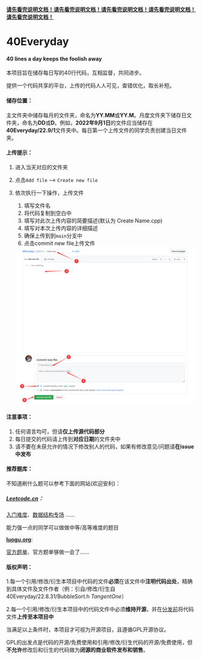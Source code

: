 **<u>请先看完说明文档！请先看完说明文档！请先看完说明文档！请先看完说明文档！请先看完说明文档！</u>**

# 40Everyday

#### **40 lines a day keeps the foolish away**

本项目旨在储存每日写的40行代码，互相监督，共同进步。

提供一个代码共享的平台，上传的代码人人可见，查错优化，取长补短。

#### 储存位置：

主文件夹中储存每月的文件夹，命名为**YY.MM**或**YY.M**。月度文件夹下储存日文件夹，命名为**DD**或**D**。例如，**2022年9月1日**的文件应当储存在**40Everyday/22.9/1**文件夹中。每日第一个上传文件的同学负责创建当日文件夹。

#### 上传提示：

1. 进入当天对应的文件夹

2. 点击`Add file` --> `Create new file`

3. 依次执行一下操作，上传文件

   1. 填写文件名
   2. 将代码复制到空白中
   3. 填写对此次上传内容的简要描述(默认为 Create Name.cpp)
   4. 填写对本次上传内容的详细描述
   5. 确保上传到到`main`分支中
   6. 点击commit new file上传文件

   <img src="README.assets/image-20220831193525225.png" alt="image-20220831193525225" style="zoom:50%;" />

#### 



#### 注意事项：

1. 任何语言均可，但请**仅上传源代码部分**
2. 每日提交的代码请上传到**对应日期**的文件夹中
3. 请不要在未获允许的情况下修改别人的代码，如果有修改意见/问题请**在issue中发布**



#### 推荐题库：

不知道刷什么题可以参考下面的网站(欢迎安利)：

##### [Leetcode.cn](https://www.leetcode.cn)：

[入门难度](https://leetcode.cn/problemset/all/?difficulty=EASY&page=1)、[数据结构专场](https://leetcode.cn/study-plan/data-structures/) ......

能力强一点的同学可以做做中等/高等难度的题目



**[luogu.org](https://www.luogu.com.cn)**:

[官方题单](https://www.luogu.com.cn/training/list)、官方题单够做一会了......



#### 版权声明：

1.每一个引用/修改/衍生本项目中代码的文件**必须**在该文件中**注明代码出处**，精确到具体文件及文件作者（例：引自/修改/衍生自 40Everyday/22.8.31/BubbleSort.h  *TangentOne*）

2.每一个引用/修改/衍生本项目中的代码文件中必须**维持开源**，并在<u>分发前</u>将代码文件**上传至本项目中**

当满足以上条件时，本项目才可视为开源项目，且遵循GPL开源协议。

GPL的出发点是代码的开源/免费使用和引用/修改/衍生代码的开源/免费使用，但**不允许**修改后和衍生的代码做为**闭源的商业软件发布和销售**。



